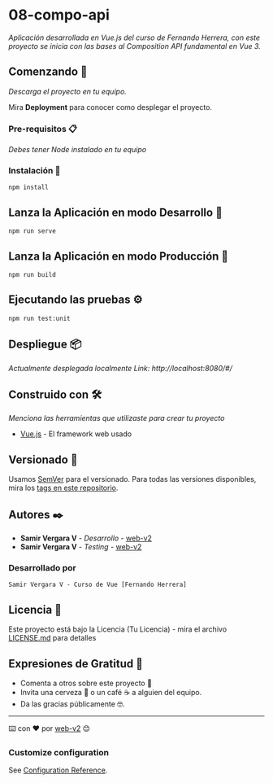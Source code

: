 # 08-compo-api
_Aplicación desarrollada en Vue.js del curso de Fernando Herrera, con este proyecto se inicia con las bases al Composition API fundamental en Vue 3._

## Comenzando 🚀

_Descarga el proyecto en tu equipo._

Mira **Deployment** para conocer como desplegar el proyecto.


### Pre-requisitos 📋

_Debes tener Node instalado en tu equipo_

### Instalación 🔧
```
npm install
```

## Lanza la Aplicación en modo Desarrollo 🚀
```
npm run serve
```

## Lanza la Aplicación en modo Producción 🚀
```
npm run build
```

## Ejecutando las pruebas ⚙️
```
npm run test:unit
```

## Despliegue 📦

_Actualmente desplegada localmente Link: http://localhost:8080/#/_

## Construido con 🛠️

_Menciona las herramientas que utilizaste para crear tu proyecto_

* [Vue.js](https://vuejs.org/guide/introduction.html) - El framework web usado

## Versionado 📌

Usamos [SemVer](http://semver.org/) para el versionado. Para todas las versiones disponibles, mira los [tags en este repositorio](https://github.com/web-v2/08-compo-API).

## Autores ✒️

* **Samir Vergara V** - *Desarrollo* - [web-v2](https://github.com/web-v2)
* **Samir Vergara V** - *Testing* - [web-v2](https://github.com/web-v2)

### Desarrollado por
```
Samir Vergara V - Curso de Vue [Fernando Herrera]
```

## Licencia 📄

Este proyecto está bajo la Licencia (Tu Licencia) - mira el archivo [LICENSE.md](LICENSE.md) para detalles

## Expresiones de Gratitud 🎁

* Comenta a otros sobre este proyecto 📢
* Invita una cerveza 🍺 o un café ☕ a alguien del equipo. 
* Da las gracias públicamente 🤓.
---
⌨️ con ❤️ por [web-v2](https://github.com/web-v2) 😊
### Customize configuration
See [Configuration Reference](https://cli.vuejs.org/config/).
